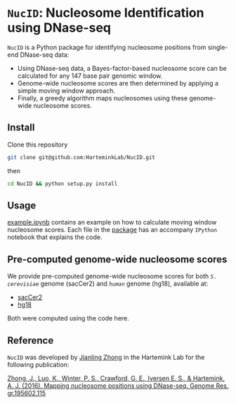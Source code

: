 # `NucID`: Nucleosome Identification using DNase-seq
`NucID` is a Python package for identifying nucleosome positions from single-end DNase-seq data:
  * Using DNase-seq data, a Bayes-factor-based nucleosome score can be calculated for any 147 base pair genomic window. 
  * Genome-wide nucleosome scores are then determined by applying a simple moving window approach. 
  * Finally, a greedy algorithm maps nucleosomes using these genome-wide nucleosome scores.

## Install
Clone this repository

```bash
git clone git@github.com:HarteminkLab/NucID.git
```

then

```bash
cd NucID && python setup.py install
```

## Usage
[example.ipynb](https://github.com/HarteminkLab/NucID/blob/master/example/example.ipynb) contains an example on how to calculate moving window nucleosome scores. Each file in the [package](https://github.com/HarteminkLab/NucID/tree/master/NucID) has an accompany `IPython` notebook that explains the code. 

## Pre-computed genome-wide nucleosome scores
We provide pre-computed genome-wide nucleosome scores for both *`S. cerevisiae`* genome (sacCer2) and *`human`* genome (hg18), available at:
  * [sacCer2](http://trackhub.genome.duke.edu/harteminklab/NucID/sacCer2/)
  * [hg18](http://trackhub.genome.duke.edu/harteminklab/NucID/hg18/)

Both were computed using the code here. 

## Reference
`NucID` was developed by [Jianling Zhong](https://github.com/jianlingzhong) in the Hartemink Lab for the following publication:

[Zhong, J., Luo, K., Winter, P. S., Crawford, G. E., Iversen E. S., & Hartemink, A. J. (2016). Mapping nucleosome positions using DNase-seq. Genome Res. gr.195602.115](http://genome.cshlp.org/content/early/2016/01/15/gr.195602.115.abstract)
